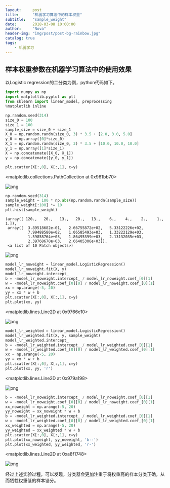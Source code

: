 ```yaml
---
layout:     post
title:      "机器学习算法中的样本权重"
subtitle:   "sample_weight"
date:       2018-03-08 10:00:00
author:     "Nova"
header-img: "img/post/post-bg-rainbow.jpg"
catalog: true
tags:
    - 机器学习
---
```


## 样本权重参数在机器学习算法中的使用效果

以Logistic regression的二分类为例，python代码如下。

```python
import numpy as np
import matplotlib.pyplot as plt
from sklearn import linear_model, preprocessing
%matplotlib inline
```


```python
np.random.seed(314)
size_0 = 100
size_1 = 100
sample_size = size_0 + size_1
X_0 = np.random.randn(size_0, 3) * 3.5 + [2.0, 3.0, 5.0]
y_0 = np.array([0]*size_0)
X_1 = np.random.randn(size_0, 3) * 3.5 + [10.0, 10.0, 10.0]
y_1 = np.array([1]*size_1)
X = np.concatenate([X_0, X_1])
y = np.concatenate([y_0, y_1])
```


```python
plt.scatter(X[:,0], X[:,1], c=y)
```

<matplotlib.collections.PathCollection at 0x961bb70>

![png](https://novasky.top/img/article/2018-03-08-机器学习算法中的样本权重/output_2_1.png)

```python
np.random.seed(314)
sample_weight = 100 * np.abs(np.random.randn(sample_size))
sample_weight[:100] *= 10
plt.hist(sample_weight)
```


    (array([ 120.,   20.,   13.,   20.,   13.,    6.,    4.,    2.,    1.,    1.]),
     array([  3.89518682e-01,   2.66755872e+02,   5.33122226e+02,
              7.99488580e+02,   1.06585493e+03,   1.33222129e+03,
              1.59858764e+03,   1.86495399e+03,   2.13132035e+03,
              2.39768670e+03,   2.66405306e+03]),
     <a list of 10 Patch objects>)


![png](https://novasky.top/img/article/2018-03-08-机器学习算法中的样本权重/output_3_1.png)

```python
model_lr_noweight = linear_model.LogisticRegression()
model_lr_noweight.fit(X, y)
model_lr_noweight.intercept_
b = -model_lr_noweight.intercept_ / model_lr_noweight.coef_[0][1]
w = -model_lr_noweight.coef_[0][0] / model_lr_noweight.coef_[0][1]
xx = np.arange(-5, 20)
yy = xx * w + b
plt.scatter(X[:,0], X[:,1], c=y)
plt.plot(xx, yy)
```

<matplotlib.lines.Line2D at 0x9766e10>

![png](https://novasky.top/img/article/2018-03-08-机器学习算法中的样本权重/output_4_1.png)

```python
model_lr_weighted = linear_model.LogisticRegression()
model_lr_weighted.fit(X, y, sample_weight)
model_lr_weighted.intercept_
b = -model_lr_weighted.intercept_ / model_lr_weighted.coef_[0][1]
w = -model_lr_weighted.coef_[0][0] / model_lr_weighted.coef_[0][1]
xx = np.arange(-5, 20)
yy = xx * w + b
plt.scatter(X[:,0], X[:,1], c=y)
plt.plot(xx, yy, 'r')
```

<matplotlib.lines.Line2D at 0x979a198>

![png](https://novasky.top/img/article/2018-03-08-机器学习算法中的样本权重/output_5_1.png)

```python
b = -model_lr_noweight.intercept_ / model_lr_noweight.coef_[0][1]
w = -model_lr_noweight.coef_[0][0] / model_lr_noweight.coef_[0][1]
xx_noweight = np.arange(-5, 20)
yy_noweight = xx_noweight * w + b
b = -model_lr_weighted.intercept_ / model_lr_weighted.coef_[0][1]
w = -model_lr_weighted.coef_[0][0] / model_lr_weighted.coef_[0][1]
xx_weighted = np.arange(-5, 20)
yy_weighted = xx_weighted * w + b
plt.scatter(X[:,0], X[:,1], c=y)
plt.plot(xx_noweight, yy_noweight, 'b--')
plt.plot(xx_weighted, yy_weighted, 'r-')
```

<matplotlib.lines.Line2D at 0xa8f1748>

![png](https://novasky.top/img/article/2018-03-08-机器学习算法中的样本权重/output_6_1.png)

经过上述实验过程，可以发现，分类器会更加注重于将权重高的样本分类正确，从而牺牲权重低的样本错分。